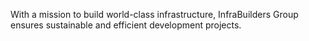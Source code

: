 With a mission to build world-class infrastructure, InfraBuilders Group ensures sustainable and efficient development projects.
